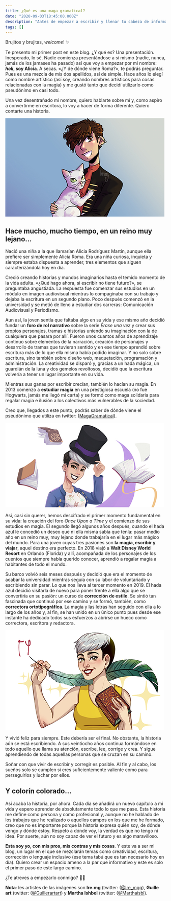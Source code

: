```yaml
---
title: ¿Qué es una maga gramatical?
date: "2020-09-03T18:45:00.000Z"
description: "Antes de empezar a escribir y llenar tu cabeza de información y de cosas varias, me gustaría presentarme. Holi, soy Alicia y, aunque mi apellido real no es Roma, queda chulo, ¿no?"
tags: []
---
```

Brujitos y brujitas, _welcome_! ✨

Te presento mi primer post en este blog. ¿Y qué es? Una presentación. Inesperado, lo sé. Nadie comienza presentándose a sí mismo (nadie, nunca, jamás de los jamases ha pasado) así que voy a empezar por mi nombre: **_holi_, soy Alicia**. A secas. «¿Y de dónde viene Roma?», te podrás preguntar. Pues es una mezcla de mis dos apellidos, así de simple. Hace años lo elegí como nombre artístico (así soy, creando nombres artísticos para cosas relacionadas con la magia) y me gustó tanto que decidí utilizarlo como pseudónimo en casi todo.

Una vez desentrañado mi nombre, quiero hablarte sobre mí y, como aspiro a convertirme en escritora, lo voy a hacer de forma diferente. Quiero contarte una historia. 

![Artista: Ire.mg.](./Ali-1.jpg)


## Hace mucho, mucho tiempo, en un reino muy lejano...

Nació una niña a la que llamarían Alicia Rodríguez Martín, aunque ella prefiere ser simplemente Alicia Roma. Era una niña curiosa, inquieta y siempre estaba dispuesta a aprender, tres elementos que siguen caracterizándola hoy en día.

Creció creando historias y mundos imaginarios hasta el temido momento de la vida adulta. «¿Qué hago ahora, si escribir no tiene futuro?», se preguntaba angustiada. La respuesta fue comenzar sus estudios en un módulo en imagen audiovisual mientras lo compaginaba con su trabajo y dejaba la escritura en un segundo plano. Poco después comenzó en la universidad y se metió de lleno a estudiar dos carreras: Comunicación Audiovisual y Periodismo.

Aun así, la joven sentía que faltaba algo en su vida y ese mismo año decidió fundar un **foro de rol narrativo** sobre la serie _Érase una vez_ y crear sus propios personajes, tramas e historias uniendo su imaginación con la de cualquiera que pasara por allí. Fueron unos cuantos años de aprendizaje continuo sobre elementos de la narración, creación de personajes y desarrollo de tramas que tuvieran sentido y en ese tiempo aprendió sobre escritura más de lo que ella misma había podido imaginar. Y no solo sobre escritura, sino también sobre diseño web, maquetación, programación y administración. La creatividad se disparó y, gracias a un hada mágica, un guardián de la luna y dos gemelos revoltosos, decidió que la escritura volvería a tener un lugar importante en su vida.

Mientras sus ganas por escribir crecían, también lo hacían su magia. En 2013 comenzó a **estudiar magia** en una prestigiosa escuela (no fue Hogwarts, jamás me llegó mi carta) y se formó como maga solidaria para regalar magia e ilusión a los colectivos más vulnerables de la sociedad. 

Creo que, llegados a este punto, podrás saber de dónde viene el pseudónimo que utiliza en twitter: ([MagaGramatical](https://twitter.com/MagaGramatical)).

![Artista: Guille art.](./Ali-2.jpg)

Así, casi sin querer, hemos descifrado el primer momento fundamental en su vida: la creación del foro _Once Upon a Time_ y el comienzo de sus estudios en magia. El segundo llegó algunos años después, cuando el hada azul le concedió un deseo que ni ella misma sabía que tenía: pasar medio año en un reino muy, muy lejano donde trabajaría en el lugar más mágico del mundo. Para una joven cuyas tres pasiones son **la magia, escribir y viajar**, aquel destino era perfecto. En 2018 viajó a **Walt Disney World Resort** en Orlando (Florida) y allí, acompañada de los personajes de los cuentos que siempre había querido conocer, aprendió a regalar magia a habitantes de todo el mundo. 

Su barco volvió seis meses después y decidió que era el momento de acabar la universidad mientras seguía con su labor de voluntariado y escribiendo sin parar. Lo que nos lleva al tercer momento en 2019. El hada azul decidió visitarla de nuevo para poner frente a ella algo que se convertiría en su pasión: un curso de **corrección de estilo**. Se sintió tan fascinada que continuó por ese camino y se formó, también, como **correctora ortotipográfíca**. La magia y las letras han seguido con ella a lo largo de los años y, al fin, se han unido en un único punto pues desde ese instante ha dedicado todos sus esfuerzos a abrirse un hueco como correctora, escritora y redactora.

![Artista: Martha Ishbel.](./Ali-3.jpg)


Y vivió feliz para siempre. Este debería ser el final. No obstante, la historia aún se está escribiendo. A sus veintiocho años continua formándose en todo aquello que llama su atención, escribe, lee, corrige y crea. Y sigue aprendiendo de todas aquellas personas que se cruzan en su camino.

Soñar con que vivir de escribir y corregir es posible. Al fin y al cabo, los sueños solo se cumplen si eres suficientemente valiente como para perseguirlos y luchar por ellos.

## Y colorín colorado...

Así acaba la historia, por ahora. Cada día se añadirá un nuevo capítulo a mi vida y espero aprender de absolutamente todo lo que me pase. Esta historia me define como persona y como profesional y, aunque no he hablado de los trabajos que he realizado o aquellos campos en los que me he formado, creo que no es importante porque la historia expresa quién soy, de dónde vengo y dónde estoy. Respeto a dónde voy, la verdad es que no tengo ni idea. Por suerte, aún no soy capaz de ver el futuro y es algo maravilloso.

**Esta soy yo, con mis pros, mis contras y mis cosas**. Y este va a ser mi blog, un lugar en el que se mezclarán temas como creatividad, escritura, corrección o lenguaje inclusivo (ese tema tabú que es tan necesario hoy en día). Quiero crear un espacio ameno a la par que informativo y este es solo el primer paso de este largo camino.

¿Te atreves a empezarlo conmigo? 🧙‍♀️

**Nota**: les artistes de las imágenes son **Ire.mg** (twitter: ([@Ire_mgg](https://twitter.com/Ire_mgg)), **Guille art** (twitter: ([@Guillerartart](https://twitter.com/Guillerartart)) y **Martha Ishbel** (twitter: ([@Marthaisbl](https://twitter.com/Marthaisbl)).

